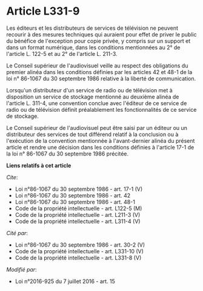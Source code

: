 # Article L331-9

Les éditeurs et les distributeurs de services de télévision ne peuvent recourir à des mesures techniques qui auraient pour
effet de priver le public du bénéfice de l'exception pour copie privée, y compris sur un support et dans un format numérique,
dans les conditions mentionnées au 2° de l'article L. 122-5 et au 2° de l'article L. 211-3. 

Le Conseil supérieur de l'audiovisuel veille au respect des obligations du premier alinéa dans les conditions définies par
les articles 42 et 48-1 de la loi n° 86-1067 du 30 septembre 1986 relative à la liberté de communication. 

Lorsqu'un distributeur d'un service de radio ou de télévision met à disposition un service de stockage mentionné au deuxième
alinéa de l'article L. 311-4, une convention conclue avec l'éditeur de ce service de radio ou de télévision définit
préalablement les fonctionnalités de ce service de stockage. 

Le Conseil supérieur de l'audiovisuel peut être saisi par un éditeur ou un distributeur des services de tout différend
relatif à la conclusion ou à l'exécution de la convention mentionnée à l'avant-dernier alinéa du présent article et rendre
une décision dans les conditions définies à l'article 17-1 de la loi n° 86-1067 du 30 septembre 1986 précitée.

**Liens relatifs à cet article**

_Cite_:

  - Loi n°86-1067 du 30 septembre 1986 - art. 17-1 (V)
  - Loi n°86-1067 du 30 septembre 1986 - art. 42
  - Loi n°86-1067 du 30 septembre 1986 - art. 48-1
  - Code de la propriété intellectuelle - art. L122-5 (M)
  - Code de la propriété intellectuelle - art. L211-3 (V)
  - Code de la propriété intellectuelle - art. L311-4 (V)

_Cité par_:

  - Loi n°86-1067 du 30 septembre 1986 - art. 30-2 (V)
  - Code de la propriété intellectuelle - art. L331-10 (V)
  - Code de la propriété intellectuelle - art. L331-8 (V)

_Modifié par_:

  - Loi n°2016-925 du 7 juillet 2016 - art. 15

